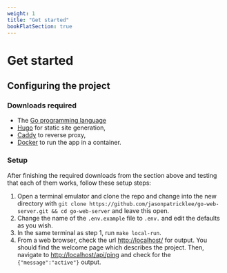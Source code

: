 ```yaml
---
weight: 1
title: "Get started"
bookFlatSection: true
---
```


# Get started

## Configuring the project

### Downloads required

- The [Go programming language](https://go.dev/doc/install)
- [Hugo](https://gohugo.io/getting-started/quick-start/) for static site generation,
- [Caddy](https://caddyserver.com/docs/install) to reverse proxy,
- [Docker](https://docs.docker.com/engine/install/) to run the app in a container.

### Setup

After finishing the required downloads from the section above and testing that each of them works, follow these setup steps:

1. Open a terminal emulator and clone the repo and change into the new directory with `git clone https://github.com/jasonpatricklee/go-web-server.git && cd go-web-server` and leave this open.
2. Change the name of the `.env.example` file to `.env.` and edit the defaults as you wish.
3. In the same terminal as step 1, run `make local-run`.
4. From a web browser, check the url [http://localhost/](http://localhost/) for output. You should find the welcome page which describes the project. Then, navigate to [http://localhost/api/ping](http://localhost/api/ping) and check for the `{"message":"active"}` output.
